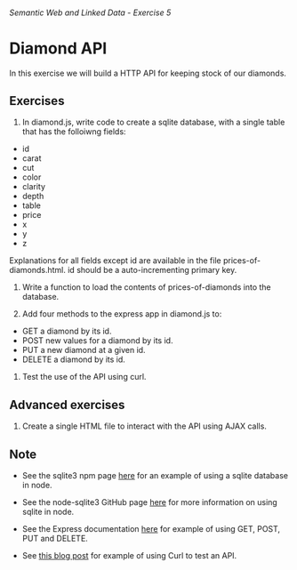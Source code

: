 ###### Semantic Web and Linked Data - Exercise 5
# Diamond API
In this exercise we will build a HTTP API for keeping stock of our diamonds.

## Exercises
1. In diamond.js, write code to create a sqlite database, with a single table that has the folloiwng fields:
  - id
  - carat
  - cut
  - color
  - clarity
  - depth
  - table
  - price
  - x
  - y
  - z

Explanations for all fields except id are available in the file prices-of-diamonds.html.
id should be a auto-incrementing primary key.

1. Write a function to load the contents of prices-of-diamonds into the database.

1. Add four methods to the express app in diamond.js to:
  - GET a diamond by its id.
  - POST new values for a diamond by its id.
  - PUT a new diamond at a given id.
  - DELETE a diamond by its id.

1. Test the use of the API using curl.

## Advanced exercises
1. Create a single HTML file to interact with the API using AJAX calls.

## Note
- See the sqlite3 npm page [here](https://www.npmjs.com/package/sqlite3) for an example of using a sqlite database in node.

- See the node-sqlite3 GitHub page [here](https://github.com/mapbox/node-sqlite3) for more information on using sqlite in node.

- See the Express documentation [here](http://expressjs.com/starter/basic-routing.html) for example of using GET, POST, PUT and DELETE.

- See [this blog post](http://blogs.plexibus.com/2009/01/15/rest-esting-with-curl/) for example of using Curl to test an API.
